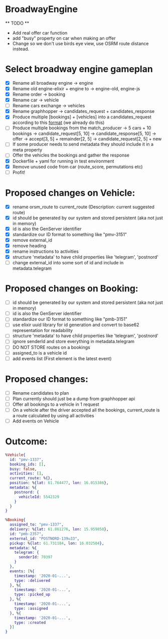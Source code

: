 # BroadwayEngine

** TODO **

- Add real offer car function
- add "busy" property on car when making an offer
- Change so we don't use birds eye view, use OSRM route distance instead.

# Select broadway engine gameplan

- [x] Rename all broadway engine -> engine
- [x] Rename old engine-elixir + engine to -> engine-old, engine-js
- [x] Rename order -> booking
- [x] Rename car -> vehicle
- [ ] Rename cars exchange -> vehicles
- [x] Rename graphhopper -> candidates_request + candidates_response
- [x] Produce multiple [bookings] + [vehicles] into a candidates_request according to this [format](https://docs.graphhopper.com/#tag/Route-Optimization-API)
      (we already do this)
- [ ] Produce multiple bookings from the match_producer
      -> 5 cars + 10 bookings -> candidate_request[5, 10] -> candidate_response[5, 10] -> offer -> accept[3, 5] + remainder[2, 5] -> candidate_request[2, 5] + new
- [ ] If some producer needs to send metadata they should include it in a meta property
- [ ] Offer the vehicles the bookings and gather the response
- [x] Dockerfile + yaml for running in test environment
- [x] Remove unused code from car (route_score, permutations etc)
- [ ] Profit!

# Proposed changes on Vehicle:

- [x] rename orsm_route to current_route (Description: current suggested route)
- [x] id should be generated by our system and stored persistent (aka not just in memory)
- [x] id is also the GenServer identifier
- [x] standardize our ID format to something like "pmv-3151"
- [x] remove external_id
- [x] remove heading
- [x] rename instructions to activities
- [x] structure 'metadata' to have child properties like 'telegram', 'postnord'
- [ ] change external_id into some sort of id and include in metadata.telegram

# Proposed changes on Booking:

- [ ] id should be generated by our system and stored persistent (aka not just in memory)
- [ ] id is also the GenServer identifier
- [ ] standardize our ID format to something like "pmb-3151"
- [ ] use elixir uuid library for id generation and convert to base62 representation for readability
- [ ] structure 'metadata' to have child properties like 'telegram', 'postnord'
- [ ] ignore senderId and store everything in metadata.telegram
- [ ] DO NOT STORE routes on a bookings
- [ ] assigned_to is a vehicle id
- [ ] add events list (First element is the latest event)

# Proposed changes:

- [ ] Rename candidates to plan
- [ ] Plan currently should just be a dump from graphhopper api
- [ ] Offer all bookings to a vehicle in 1 request
- [ ] On a vehicle after the driver accepted all the bookings, current_route is a route calculated by using all activities
- [ ] Add events on Vehicle

# Outcome:

```elixir
%Vehicle{
  id: "pmv-1337",
  booking_ids: [],
  busy: false,
  activities: [],
  current_route: %{},
  position: %{lat: 61.764477, lon: 16.015386},
  metadata: %{
    postnord: {
      vehicleId: 5542329
    }
  }
}

%Booking{
  assigned_to: "pmv-1337",
  delivery: %{lat: 61.861276, lon: 15.959858},
  id: "pmb-2357",
  external_id: "POSTNORD-139u33",
  pickup: %{lat: 61.731184, lon: 16.032504},
  metadata: %{
    telegram: {
      senderId: 70397
    }
  },
  events: [%{
    timestamp: '2020-01-...',
    type: :delivered
  }, %{
    timestamp: '2020-01-...',
    type: :picked_up
  }, %{
    timestamp: '2020-01-...',
    type: :assigned
  }, %{
    timestamp: '2020-01-...',
    type: :created
  }]
}
```
